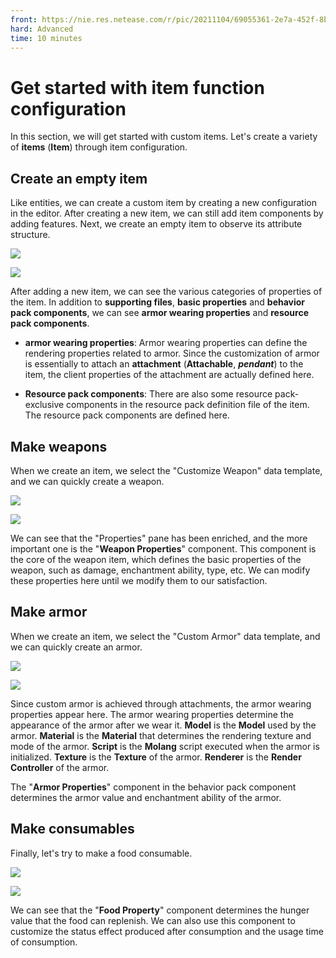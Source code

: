 ```yaml
--- 
front: https://nie.res.netease.com/r/pic/20211104/69055361-2e7a-452f-8b1a-f23e1262a03a.jpg 
hard: Advanced 
time: 10 minutes 
--- 
```

# Get started with item function configuration 

In this section, we will get started with custom items. Let's create a variety of **items** (**Item**) through item configuration. 

## Create an empty item 

Like entities, we can create a custom item by creating a new configuration in the editor. After creating a new item, we can still add item components by adding features. Next, we create an empty item to observe its attribute structure. 

![](./images/6.2_empty_item.png) 

![](./images/6.2_item_property.png) 

After adding a new item, we can see the various categories of properties of the item. In addition to **supporting files**, **basic properties** and **behavior pack components**, we can see **armor wearing properties** and **resource pack components**. 

- **armor wearing properties**: Armor wearing properties can define the rendering properties related to armor. Since the customization of armor is essentially to attach an **attachment** (**Attachable**, ***pendant***) to the item, the client properties of the attachment are actually defined here. 

- **Resource pack components**: There are also some resource pack-exclusive components in the resource pack definition file of the item. The resource pack components are defined here. 

## Make weapons 

When we create an item, we select the "Customize Weapon" data template, and we can quickly create a weapon. 

![](./images/6.2_weapon_item.png) 

![](./images/6.2_weapon_property.png) 

We can see that the "Properties" pane has been enriched, and the more important one is the "**Weapon Properties**" component. This component is the core of the weapon item, which defines the basic properties of the weapon, such as damage, enchantment ability, type, etc. We can modify these properties here until we modify them to our satisfaction. 

## Make armor 

When we create an item, we select the "Custom Armor" data template, and we can quickly create an armor. 

![](./images/6.2_armor_item.png) 

![](./images/6.2_armor_property.png) 

Since custom armor is achieved through attachments, the armor wearing properties appear here. The armor wearing properties determine the appearance of the armor after we wear it. **Model** is the **Model** used by the armor. **Material** is the **Material** that determines the rendering texture and mode of the armor. **Script** is the **Molang** script executed when the armor is initialized. **Texture** is the **Texture** of the armor. **Renderer** is the **Render Controller** of the armor. 

The "**Armor Properties**" component in the behavior pack component determines the armor value and enchantment ability of the armor. 

## Make consumables 

Finally, let's try to make a food consumable. 

![](./images/6.2_food_item.png)


![](./images/6.2_food_property.png) 

We can see that the "**Food Property**" component determines the hunger value that the food can replenish. We can also use this component to customize the status effect produced after consumption and the usage time of consumption.